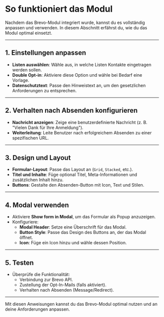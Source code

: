 # So funktioniert das Modul

Nachdem das Brevo-Modul integriert wurde, kannst du es vollständig anpassen und verwenden. In diesem Abschnitt erfährst du, wie du das Modul optimal einsetzt.

---

## **1. Einstellungen anpassen**
- **Listen auswählen**: Wähle aus, in welche Listen Kontakte eingetragen werden sollen.
- **Double Opt-in**: Aktiviere diese Option und wähle bei Bedarf eine Vorlage.
- **Datenschutztext**: Passe den Hinweistext an, um den gesetzlichen Anforderungen zu entsprechen.

---

## **2. Verhalten nach Absenden konfigurieren**
- **Nachricht anzeigen**: Zeige eine benutzerdefinierte Nachricht (z. B. "Vielen Dank für Ihre Anmeldung").
- **Weiterleitung**: Leite Benutzer nach erfolgreichem Absenden zu einer spezifischen URL.

---

## **3. Design und Layout**
- **Formular-Layout**: Passe das Layout an (`Grid`, `Stacked`, etc.).
- **Titel und Inhalte**: Füge optional Titel, Meta-Informationen und zusätzlichen Inhalt hinzu.
- **Buttons**: Gestalte den Absenden-Button mit Icon, Text und Stilen.

---

## **4. Modal verwenden**
- Aktiviere **Show form in Modal**, um das Formular als Popup anzuzeigen.
- Konfiguriere:
    - **Modal Header**: Setze eine Überschrift für das Modal.
    - **Button Style**: Passe das Design des Buttons an, der das Modal öffnet.
    - **Icon**: Füge ein Icon hinzu und wähle dessen Position.

---

## **5. Testen**
- Überprüfe die Funktionalität:
    - Verbindung zur Brevo API.
    - Zustellung der Opt-In-Mails (falls aktiviert).
    - Verhalten nach Absenden (Message/Redirect).

---

Mit diesen Anweisungen kannst du das Brevo-Modul optimal nutzen und an deine Anforderungen anpassen.
